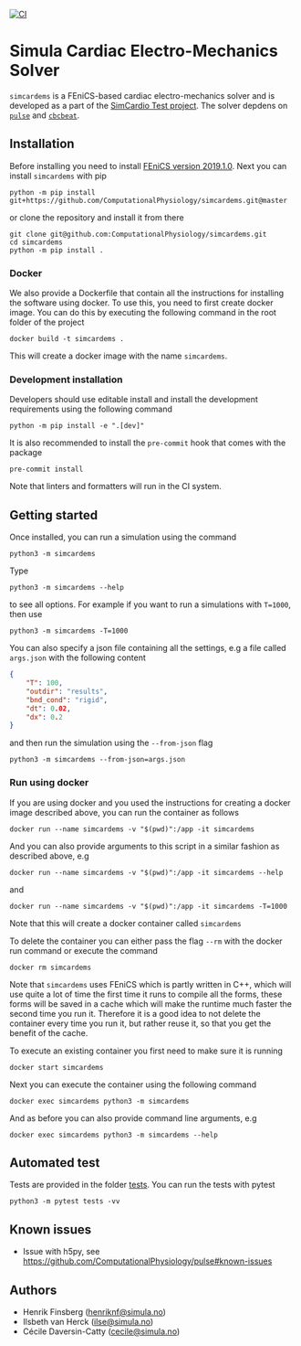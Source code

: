 [![CI](https://github.com/ComputationalPhysiology/simcardems/actions/workflows/main.yml/badge.svg)](https://github.com/ComputationalPhysiology/simcardems/actions/workflows/main.yml)

# Simula Cardiac Electro-Mechanics Solver

`simcardems` is a FEniCS-based cardiac electro-mechanics solver and is developed as a part of the [SimCardio Test project](https://www.simcardiotest.eu/wordpress/). The solver depdens on [`pulse`](https://github.com/ComputationalPhysiology/pulse) and [`cbcbeat`](https://github.com/ComputationalPhysiology/cbcbeat).


## Installation

Before installing you need to install [FEniCS version 2019.1.0](https://fenicsproject.org/download/). Next you can install `simcardems` with pip

```
python -m pip install git+https://github.com/ComputationalPhysiology/simcardems.git@master
```
or clone the repository and install it from there

```
git clone git@github.com:ComputationalPhysiology/simcardems.git
cd simcardems
python -m pip install .
```

### Docker

We also provide a Dockerfile that contain all the instructions for installing the software using docker. To use this, you need to first create docker image. You can do this by executing the following command in the root folder of the project

```
docker build -t simcardems .
```
This will create a docker image with the name `simcardems`.


### Development installation

Developers should use editable install and install the development requirements using the following command
```
python -m pip install -e ".[dev]"
```
It is also recommended to install the `pre-commit` hook that comes with the package
```
pre-commit install
```
Note that linters and formatters will run in the CI system.


## Getting started
Once installed, you can run a simulation using the command
```
python3 -m simcardems
```
Type
```
python3 -m simcardems --help
```
to see all options.
For example if you want to run a simulations with `T=1000`, then use
```
python3 -m simcardems -T=1000
```

You can also specify a json file containing all the settings, e.g a file called `args.json` with the following content

```json
{
    "T": 100,
    "outdir": "results",
    "bnd_cond": "rigid",
    "dt": 0.02,
    "dx": 0.2
}
```
and then run the simulation using the `--from-json` flag
```
python3 -m simcardems --from-json=args.json
```

### Run using docker

If you are using docker and you used the instructions for creating a docker image described above, you can run the container as follows

```
docker run --name simcardems -v "$(pwd)":/app -it simcardems
```
And you can also provide arguments to this script in a similar fashion as described above, e.g
```
docker run --name simcardems -v "$(pwd)":/app -it simcardems --help
```
and
```
docker run --name simcardems -v "$(pwd)":/app -it simcardems -T=1000
```
Note that this will create a docker container called `simcardems`

To delete the container you can either pass the flag `--rm` with the docker run command or execute the command

```
docker rm simcardems
```
Note that `simcardems` uses FEniCS which is partly written in C++,  which will use quite a lot of time the first time it runs to compile all the forms, these forms will be saved in a cache which will make the runtime much faster the second time you run it. Therefore it is a good idea to not delete the container every time you run it, but rather reuse it, so that you get the benefit of the cache.

To execute an existing container you first need to make sure it is running
```
docker start simcardems
```
Next you can execute the container using the following command
```
docker exec simcardems python3 -m simcardems
```
And as before you can also provide command line arguments, e.g
```
docker exec simcardems python3 -m simcardems --help
```


## Automated test

Tests are provided in the folder [tests](tests). You can run the tests with pytest

```
python3 -m pytest tests -vv
```


## Known issues

- Issue with h5py, see https://github.com/ComputationalPhysiology/pulse#known-issues


## Authors
- Henrik Finsberg (henriknf@simula.no)
- Ilsbeth van Herck (ilse@simula.no)
- Cécile Daversin-Catty (cecile@simula.no)
